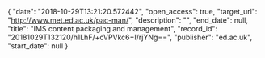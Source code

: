 {
  "date": "2018-10-29T13:21:20.572442", 
  "open_access": true, 
  "target_url": "http://www.met.ed.ac.uk/pac-man/", 
  "description": "", 
  "end_date": null, 
  "title": "IMS content packaging and management", 
  "record_id": "20181029T132120/h1LhF/+cVPVkc6+I/rjYNg==", 
  "publisher": "ed.ac.uk", 
  "start_date": null
}

